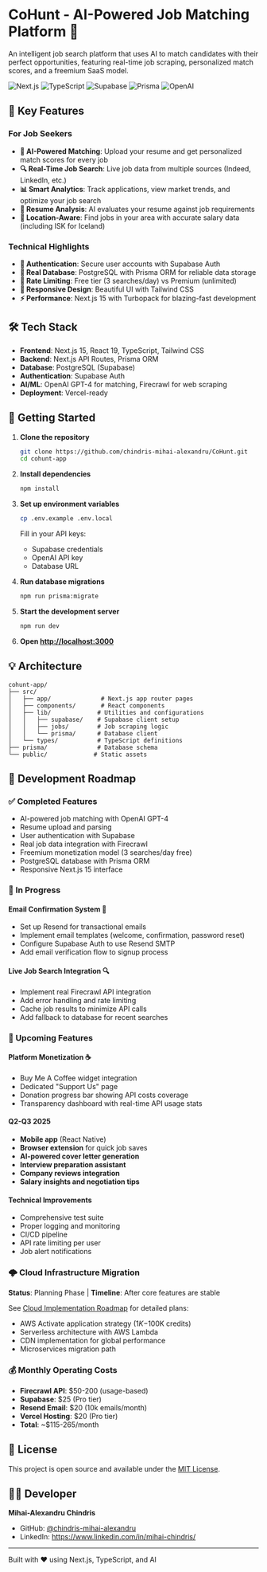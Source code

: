 # CoHunt - AI-Powered Job Matching Platform 🚀

An intelligent job search platform that uses AI to match candidates with their perfect opportunities, featuring real-time job scraping, personalized match scores, and a freemium SaaS model.

![Next.js](https://img.shields.io/badge/Next.js-15.3-black?logo=next.js)
![TypeScript](https://img.shields.io/badge/TypeScript-5.0-blue?logo=typescript)
![Supabase](https://img.shields.io/badge/Supabase-Auth-green?logo=supabase)
![Prisma](https://img.shields.io/badge/Prisma-ORM-2D3748?logo=prisma)
![OpenAI](https://img.shields.io/badge/OpenAI-GPT--4-412991?logo=openai)

## 🌟 Key Features

### For Job Seekers
- **🤖 AI-Powered Matching**: Upload your resume and get personalized match scores for every job
- **🔍 Real-Time Job Search**: Live job data from multiple sources (Indeed, LinkedIn, etc.)
- **📊 Smart Analytics**: Track applications, view market trends, and optimize your job search
- **💼 Resume Analysis**: AI evaluates your resume against job requirements
- **🎯 Location-Aware**: Find jobs in your area with accurate salary data (including ISK for Iceland)

### Technical Highlights
- **🔐 Authentication**: Secure user accounts with Supabase Auth
- **💾 Real Database**: PostgreSQL with Prisma ORM for reliable data storage
- **🚦 Rate Limiting**: Free tier (3 searches/day) vs Premium (unlimited)
- **📱 Responsive Design**: Beautiful UI with Tailwind CSS
- **⚡ Performance**: Next.js 15 with Turbopack for blazing-fast development

## 🛠️ Tech Stack

- **Frontend**: Next.js 15, React 19, TypeScript, Tailwind CSS
- **Backend**: Next.js API Routes, Prisma ORM
- **Database**: PostgreSQL (Supabase)
- **Authentication**: Supabase Auth
- **AI/ML**: OpenAI GPT-4 for matching, Firecrawl for web scraping
- **Deployment**: Vercel-ready

## 🚀 Getting Started

1. **Clone the repository**
   ```bash
   git clone https://github.com/chindris-mihai-alexandru/CoHunt.git
   cd cohunt-app
   ```

2. **Install dependencies**
   ```bash
   npm install
   ```

3. **Set up environment variables**
   ```bash
   cp .env.example .env.local
   ```
   Fill in your API keys:
   - Supabase credentials
   - OpenAI API key
   - Database URL

4. **Run database migrations**
   ```bash
   npm run prisma:migrate
   ```

5. **Start the development server**
   ```bash
   npm run dev
   ```

6. **Open [http://localhost:3000](http://localhost:3000)**

## 💡 Architecture

```
cohunt-app/
├── src/
│   ├── app/              # Next.js app router pages
│   ├── components/       # React components
│   ├── lib/             # Utilities and configurations
│   │   ├── supabase/    # Supabase client setup
│   │   ├── jobs/        # Job scraping logic
│   │   └── prisma/      # Database client
│   └── types/           # TypeScript definitions
├── prisma/              # Database schema
└── public/             # Static assets
```

## 🎯 Development Roadmap

### ✅ Completed Features
- AI-powered job matching with OpenAI GPT-4
- Resume upload and parsing
- User authentication with Supabase
- Real job data integration with Firecrawl
- Freemium monetization model (3 searches/day free)
- PostgreSQL database with Prisma ORM
- Responsive Next.js 15 interface

### 🚧 In Progress

#### Email Confirmation System 📧
- Set up Resend for transactional emails
- Implement email templates (welcome, confirmation, password reset)
- Configure Supabase Auth to use Resend SMTP
- Add email verification flow to signup process

#### Live Job Search Integration 🔍
- Implement real Firecrawl API integration
- Add error handling and rate limiting
- Cache job results to minimize API calls
- Add fallback to database for recent searches

### 🔮 Upcoming Features

#### Platform Monetization ☕
- Buy Me A Coffee widget integration
- Dedicated "Support Us" page
- Donation progress bar showing API costs coverage
- Transparency dashboard with real-time API usage stats

#### Q2-Q3 2025
- **Mobile app** (React Native)
- **Browser extension** for quick job saves
- **AI-powered cover letter generation**
- **Interview preparation assistant**
- **Company reviews integration**
- **Salary insights and negotiation tips**

#### Technical Improvements
- Comprehensive test suite
- Proper logging and monitoring
- CI/CD pipeline
- API rate limiting per user
- Job alert notifications

### 🌩️ Cloud Infrastructure Migration

**Status**: Planning Phase | **Timeline**: After core features are stable

See [Cloud Implementation Roadmap](docs/CLOUD_IMPLEMENTATION_ROADMAP.md) for detailed plans:
- AWS Activate application strategy ($1K-$100K credits)
- Serverless architecture with AWS Lambda
- CDN implementation for global performance
- Microservices migration path

### 💰 Monthly Operating Costs
- **Firecrawl API**: $50-200 (usage-based)
- **Supabase**: $25 (Pro tier)
- **Resend Email**: $20 (10k emails/month)
- **Vercel Hosting**: $20 (Pro tier)
- **Total**: ~$115-265/month

## 📄 License

This project is open source and available under the [MIT License](LICENSE).

## 👨‍💻 Developer

**Mihai-Alexandru Chindris**
- GitHub: [@chindris-mihai-alexandru](https://github.com/chindris-mihai-alexandru)
- LinkedIn: https://www.linkedin.com/in/mihai-chindris/

---

Built with ❤️ using Next.js, TypeScript, and AI
